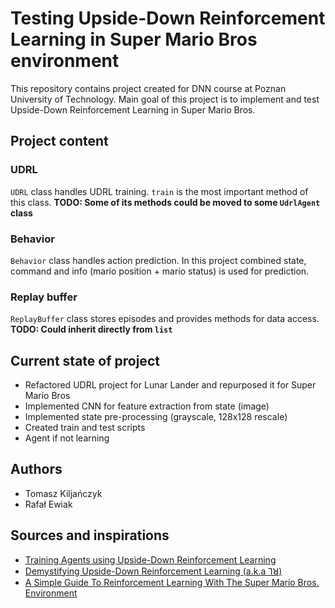 # Testing Upside-Down Reinforcement Learning in Super Mario Bros environment

This repository contains project created for DNN course at Poznan University of Technology. Main goal of this project is
to implement and test Upside-Down Reinforcement Learning in Super Mario Bros.

## Project content

### UDRL

`UDRL` class handles UDRL training. `train` is the most important method of this class.
**TODO: Some of its methods could be moved to some `UdrlAgent` class**

### Behavior

`Behavior` class handles action prediction. In this project combined state, command and info (mario position + mario
status) is used for prediction.

### Replay buffer

`ReplayBuffer` class stores episodes and provides methods for data access.
**TODO: Could inherit directly from `list`**

###

## Current state of project

* Refactored UDRL project for Lunar Lander and repurposed it for Super Mario Bros
* Implemented CNN for feature extraction from state (image)
* Implemented state pre-processing (grayscale, 128x128 rescale)
* Created train and test scripts
* Agent if not learning

## Authors

* Tomasz Kiljańczyk
* Rafał Ewiak

## Sources and inspirations

* [Training Agents using Upside-Down Reinforcement Learning](https://arxiv.org/abs/1912.02877)
* [Demystifying Upside-Down Reinforcement Learning (a.k.a ⅂ꓤ)](https://medium.com/@jscriptcoder/demystifying-upside-down-reinforcement-learning-a-k-a-%EA%93%A4-b7bd4214b33f)
* [A Simple Guide To Reinforcement Learning With The Super Mario Bros. Environment](https://medium.com/geekculture/a-simple-guide-to-reinforcement-learning-with-the-super-mario-bros-environment-495a13974a54)